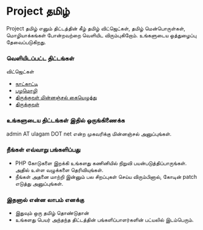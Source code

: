 # Project தமிழ் #

Project தமிழ் எனும் திட்டத்தின் கீழ் தமிழ் விட்ஜெட்கள், தமிழ் மென்பொருள்கள், மொழியாக்கங்கள் போன்றவற்றை வெளியிட விரும்புகிறோம். உங்களுடைய ஒத்துழைப்பு தேவைப்படுகிறது.

### வெளியிடப்பட்ட திட்டங்கள் ###

விட்ஜெட்கள்
  * [நாட்காட்டி](http://ulagam.net/2008/12/06/%e0%ae%a4%e0%ae%ae%e0%ae%bf%e0%ae%b4%e0%af%8d-%e0%ae%a8%e0%ae%be%e0%ae%9f%e0%af%8d%e0%ae%95%e0%ae%be%e0%ae%9f%e0%af%8d%e0%ae%9f%e0%ae%bf-%e0%ae%87%e0%ae%a9%e0%af%8d%e0%ae%b1%e0%af%81-%e0%ae%ae/)
  * [பழமொழி](http://ulagam.net/2008/10/23/%E0%AE%AA%E0%AE%B4%E0%AE%AE%E0%AF%8A%E0%AE%B4%E0%AE%BF-%E0%AE%B5%E0%AE%BF%E0%AE%9F%E0%AF%8D%E0%AE%9C%E0%AF%86%E0%AE%9F%E0%AF%8D-%E0%AE%87%E0%AE%A9%E0%AF%8D%E0%AE%B1%E0%AF%81-%E0%AE%AE%E0%AF%81/)
  * [திருக்குறள் மின்னஞ்சல் கையெழுத்து](http://ulagam.net/2008/10/16/%E0%AE%A4%E0%AE%BF%E0%AE%B0%E0%AF%81%E0%AE%95%E0%AF%8D%E0%AE%95%E0%AF%81%E0%AE%B1%E0%AE%B3%E0%AF%8D-%E0%AE%AE%E0%AE%BF%E0%AE%A9%E0%AF%8D%E0%AE%A9%E0%AE%9E%E0%AF%8D%E0%AE%9A%E0%AE%B2%E0%AF%8D-%E0%AE%95/)
  * [திருக்குறள்](http://ulagam.net/2008/10/12/%E0%AE%A4%E0%AE%BF%E0%AE%B0%E0%AF%81%E0%AE%95%E0%AF%8D%E0%AE%95%E0%AF%81%E0%AE%B1%E0%AE%B3%E0%AF%8D-%E0%AE%B5%E0%AE%BF%E0%AE%9F%E0%AF%8D%E0%AE%9C%E0%AF%86%E0%AE%9F%E0%AF%8D-%E0%AE%87%E0%AE%A9/)

### உங்களுடைய திட்டங்கள் இதில் ஒருங்கிணைக்க ###
admin AT ulagam DOT net என்ற முகவரிக்கு மின்னஞ்சல் அனுப்புங்கள்.

### நீங்கள் எவ்வாறு பங்களிப்பது ###
  * PHP கோடுகளை இறக்கி உங்களது கணினியில் நிறுவி பயன்படுத்திப்பாருங்கள். அதில் உள்ள வழுக்களை தெரிவியுங்கள்.
  * நீங்கள் அதனை மாற்றி இன்னும் பல சிறப்புகள் செய்ய விரும்பினால், கோடின் patch எடுத்து அனுப்புங்கள்.

### இதனால் என்ன லாபம் எனக்கு ###
  * இதுவும் ஒரு தமிழ் தொண்டுதான்
  * உங்களது பெயர் அந்தந்த திட்டத்தின் பங்களிப்பாளர்களின் பட்யலில் இடம்பெரும்.